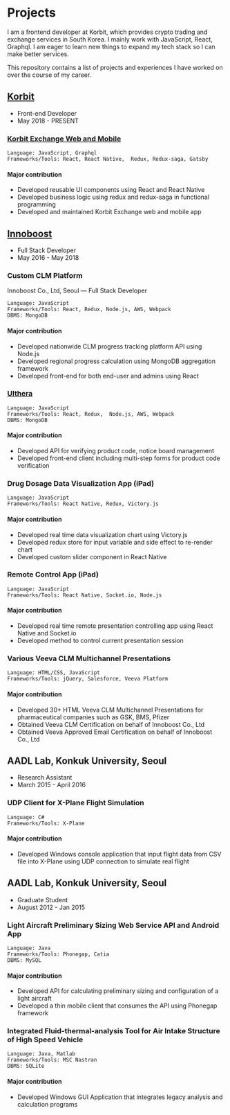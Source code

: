 # Projects

I am a frontend developer at Korbit, which provides crypto trading and exchange services in South Korea. I mainly work with JavaScript, React, Graphql. I am eager to learn new things to expand my tech stack so I can make better services.

This repository contains a list of projects and experiences I have worked on over the course of my career.

## [Korbit](https://www.korbit.co.kr)
* Front-end Developer
* May 2018 - PRESENT

### [Korbit Exchange Web and Mobile](https://www.korbit.co.kr/)

```
Language: JavaScript, Graphql
Frameworks/Tools: React, React Native,  Redux, Redux-saga, Gatsby
```

#### Major contribution
* Developed reusable UI components using React and React Native
* Developed business logic using redux and redux-saga in functional programming
* Developed and maintained Korbit Exchange web and mobile app 


## [Innoboost](https://innoboost.co.kr/) 
* Full Stack Developer
* May 2016 - May 2018

### Custom CLM Platform
Innoboost Co., Ltd, Seoul — Full Stack Developer

```
Language: JavaScript
Frameworks/Tools: React, Redux, Node.js, AWS, Webpack
DBMS: MongoDB
```

#### Major contribution
* Developed nationwide CLM progress tracking platform API using Node.js
* Developed regional progress calculation using MongoDB aggregation framework
* Developed front-end for both end-user and admins using React

### [Ulthera](https://www.ulthera.co.kr/)
```
Language: JavaScript
Frameworks/Tools: React, Redux,  Node.js, AWS, Webpack
DBMS: MongoDB
```

#### Major contribution
* Developed API for verifying product code, notice board management
* Developed front-end client including multi-step forms for product code verification

### Drug Dosage Data Visualization App (iPad)
```
Language: JavaScript
Frameworks/Tools: React Native, Redux, Victory.js
```
#### Major contribution
* Developed real time data visualization chart using Victory.js
* Developed redux store for input variable and side effect to re-render chart
* Developed custom slider component in React Native

### Remote Control App (iPad)
```
Language: JavaScript
Frameworks/Tools: React Native, Socket.io, Node.js
```
#### Major contribution
* Developed real time remote presentation controlling app using React Native and Socket.io
* Developed method to control current presentation session

### Various Veeva CLM Multichannel Presentations
```
Language: HTML/CSS, JavaScript
Frameworks/Tools: jQuery, Salesforce, Veeva Platform
```
#### Major contribution
* Developed 30+ HTML Veeva CLM Multichannel Presentations for pharmaceutical companies such as GSK, BMS, Pfizer
* Obtained Veeva CLM Certification on behalf of Innoboost Co., Ltd
* Obtained Veeva Approved Email Certification on behalf of Innoboost Co., Ltd


## AADL Lab, Konkuk University, Seoul
* Research Assistant
* March 2015 - April 2016


### UDP Client for X-Plane Flight Simulation
```
Language: C#
Frameworks/Tools: X-Plane
```
#### Major contribution
* Developed Windows console application that input  flight data from CSV file into X-Plane using UDP connection to simulate real flight


## AADL Lab, Konkuk University, Seoul 
* Graduate Student
* August 2012 - Jan 2015

### Light Aircraft Preliminary Sizing Web Service API and Android App
```
Language: Java
Frameworks/Tools: Phonegap, Catia
DBMS: MySQL
```

#### Major contribution
* Developed API for calculating preliminary sizing and configuration of a light aircraft
* Developed a thin mobile client that consumes the API using Phonegap framework


### Integrated Fluid-thermal-analysis Tool for Air Intake Structure of High Speed Vehicle
```
Language: Java, Matlab
Frameworks/Tools: MSC Nastran
DBMS: SQLite
```

#### Major contribution
* Developed Windows GUI Application that integrates legacy analysis and calculation programs


